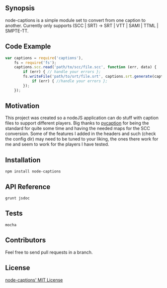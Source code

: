 ## Synopsis

node-captions is a simple module set to convert from one caption to another. Currently only supports (SCC | SRT) -> SRT | VTT | SAMI | TTML | SMPTE-TT.

## Code Example

```javascript
var captions = require('captions'),
    fs = require('fs');
    captions.scc.read('path/to/scc/file.scc', function (err, data) {
        if (err) { // handle your errors };
        fs.writeFile('path/to/srt/file.srt', captions.srt.generate(captions.scc.toJSON(data), function(err, result) {
            if (err) { //handle your errors };
        });
    });
```

## Motivation

This project was created so a nodeJS application can do stuff with caption files to support different players.
Big thanks to [pycaption](https://github.com/pbs/pycaption) for being the standard for quite some time and having the needed maps for the SCC conversion.
Some of the features I added in the headers and such (check the config dir) may need to be tuned to your liking, the ones there work for me and seem to work for the players I have tested.

## Installation

`npm install node-captions`

## API Reference

`grunt jsdoc`


## Tests

`mocha`

## Contributors

Feel free to send pull requests in a branch.

## License

[node-captions' MIT License](https://github.com/jasonrojas/node-captions/blob/master/LICENSE)
